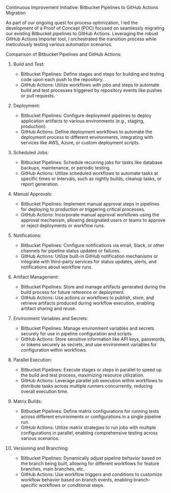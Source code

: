 Continuous Improvement Initiative: Bitbucket Pipelines to GitHub Actions Migration

As part of our ongoing quest for process optimization, I led the development of a Proof of Concept (POC) focused on seamlessly migrating our existing Bitbucket pipelines to GitHub Actions. Leveraging the robust GitHub Actions Importer tool, I orchestrated the transition process while meticulously testing various automation scenarios.

Comparison of Bitbucket Pipelines and GitHub Actions:

1. Build and Test:
   - Bitbucket Pipelines: Define stages and steps for building and testing code upon each push to the repository.
   - GitHub Actions: Utilize workflows with jobs and steps to automate build and test processes triggered by repository events like pushes or pull requests.

2. Deployment:
   - Bitbucket Pipelines: Configure deployment pipelines to deploy application artifacts to various environments (e.g., staging, production).
   - GitHub Actions: Define deployment workflows to automate the deployment process to different environments, integrating with services like AWS, Azure, or custom deployment scripts.

3. Scheduled Jobs:
   - Bitbucket Pipelines: Schedule recurring jobs for tasks like database backups, maintenance, or periodic testing.
   - GitHub Actions: Utilize scheduled workflows to automate tasks at specific times or intervals, such as nightly builds, cleanup tasks, or report generation.

4. Manual Approvals:
   - Bitbucket Pipelines: Implement manual approval steps in pipelines for deploying to production or triggering critical processes.
   - GitHub Actions: Incorporate manual approval workflows using the approval mechanism, allowing designated users or teams to approve or reject deployments or workflow runs.

5. Notifications:
   - Bitbucket Pipelines: Configure notifications via email, Slack, or other channels for pipeline status updates or failures.
   - GitHub Actions: Utilize built-in GitHub notification mechanisms or integrate with third-party services for status updates, alerts, and notifications about workflow runs.

6. Artifact Management:
   - Bitbucket Pipelines: Store and manage artifacts generated during the build process for future reference or deployment.
   - GitHub Actions: Use actions or workflows to publish, store, and retrieve artifacts produced during workflow execution, enabling artifact sharing and reuse.

7. Environment Variables and Secrets:
   - Bitbucket Pipelines: Manage environment variables and secrets securely for use in pipeline configuration and scripts.
   - GitHub Actions: Store sensitive information like API keys, passwords, or tokens securely as secrets, and use environment variables for configuration within workflows.

8. Parallel Execution:
   - Bitbucket Pipelines: Execute stages or steps in parallel to speed up the build and test process, maximizing resource utilization.
   - GitHub Actions: Leverage parallel job execution within workflows to distribute tasks across multiple runners concurrently, reducing overall execution time.

9. Matrix Builds:
   - Bitbucket Pipelines: Define matrix configurations for running tests across different environments or configurations in a single pipeline run.
   - GitHub Actions: Utilize matrix strategies to run jobs with multiple configurations in parallel, enabling comprehensive testing across various scenarios.

10. Versioning and Branching:
    - Bitbucket Pipelines: Dynamically adjust pipeline behavior based on the branch being built, allowing for different workflows for feature branches, main branches, etc.
    - GitHub Actions: Use workflow triggers and conditions to customize workflow behavior based on branch events, enabling branch-specific workflows or conditional steps.
